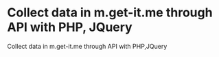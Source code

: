 # Collect data in m.get-it.me through API with PHP, JQuery
 Collect data in m.get-it.me through API with PHP,JQuery
